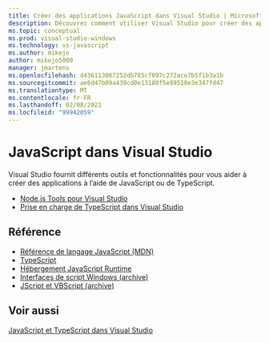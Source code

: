 ```yaml
---
title: Créer des applications JavaScript dans Visual Studio | Microsoft Docs
description: Découvrez comment utiliser Visual Studio pour créer des applications JavaScript.
ms.topic: conceptual
ms.prod: visual-studio-windows
ms.technology: vs-javascript
ms.author: mikejo
author: mikejo5000
manager: jmartens
ms.openlocfilehash: d436113067252db785cf097c272ace7b5f1b3a1b
ms.sourcegitcommit: ae6d47b09a439cd0e13180f5e89510e3e347fd47
ms.translationtype: MT
ms.contentlocale: fr-FR
ms.lasthandoff: 02/08/2021
ms.locfileid: "99942059"
---
```

# <a name="javascript-in-visual-studio"></a>JavaScript dans Visual Studio

Visual Studio fournit différents outils et fonctionnalités pour vous aider à créer des applications à l’aide de JavaScript ou de TypeScript.

- [Node.js Tools pour Visual Studio](/visualstudio/ide/quickstart-nodejs)
- [Prise en charge de TypeScript dans Visual Studio](/visualstudio/javascript/javascript-in-vs-2019)

## <a name="reference"></a>Référence

- [Référence de langage JavaScript (MDN)](https://developer.mozilla.org/en-US/docs/Web/JavaScript/Reference)
- [TypeScript](http://www.typescriptlang.org/docs/tutorial.html)
- [Hébergement JavaScript Runtime](/microsoft-edge/hosting/javascript-runtime-hosting)
- [Interfaces de script Windows (archive)](/previous-versions/windows/internet-explorer/ie-developer/scripting-articles/fdee6589(v%3dvs.94))
- [JScript et VBScript (archive)](/previous-versions/windows/internet-explorer/ie-developer/scripting-articles/d1et7k7c(v%3dvs.84))

## <a name="see-also"></a>Voir aussi

[JavaScript et TypeScript dans Visual Studio](/visualstudio/javascript/)
